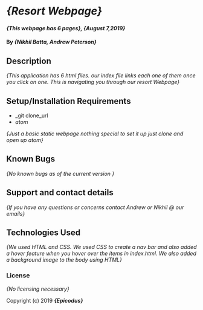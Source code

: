 # _{Resort Webpage}_

#### _{This webpage has 6 pages}, {August 7,2019}_

#### By _**{Nikhil Batta, Andrew Peterson}**_

## Description

_{This application has 6 html files. our index file links each one of them once you click on one. This is navigating you through our resort Webpage}_

## Setup/Installation Requirements

* _git clone_url
* _atom_

_{Just a basic static webpage nothing special to set it up just clone and open up atom}_

## Known Bugs

_{No known bugs as of the current version }_

## Support and contact details

_{If you have any questions or concerns contact Andrew or Nikhil @ our emails}_

## Technologies Used

_{We used HTML and CSS. We used CSS to create a nav bar and also added a hover feature when you hover over the items in index.html. We also added a background image to the body using HTML}_

### License

*{No licensing necessary}*

Copyright (c) 2019 **_{Epicodus}_**
